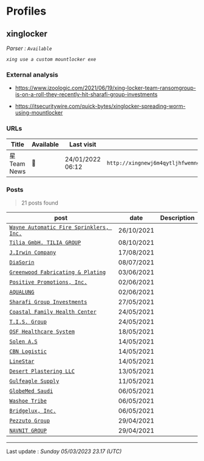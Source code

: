 # Profiles

## **xinglocker**


_Parser : `Available`_

_`xing use a custom mountlocker exe`_

### External analysis
- https://www.izoologic.com/2021/06/19/xing-locker-team-ransomgroup-is-on-a-roll-they-recently-hit-sharafi-group-investments

- https://itsecuritywire.com/quick-bytes/xinglocker-spreading-worm-using-mountlocker

### URLs
| Title | Available | Last visit | fqdn | Screenshot 
|---|---|---|---|---|
| 星Team News | 🔴 | 24/01/2022 06:12 | `http://xingnewj6m4qytljhfwemngm7r7rogrindbq7wrfeepejgxc3bwci7qd.onion` | ❌ | 

### Posts

> 21 posts found

| post | date | Description
|---|---|---|
| [`Wayne Automatic Fire Sprinklers, Inc.`](https://google.com/search?q=Wayne+Automatic+Fire+Sprinklers%2C+Inc.) | 26/10/2021 |   |
| [`Tilia GmbH. TILIA GROUP`](https://google.com/search?q=Tilia+GmbH.+TILIA+GROUP) | 08/10/2021 |   |
| [`J.Irwin Company`](https://google.com/search?q=J.Irwin+Company) | 17/08/2021 |   |
| [`DiaSorin`](https://google.com/search?q=DiaSorin) | 08/07/2021 |   |
| [`Greenwood Fabricating & Plating`](https://google.com/search?q=Greenwood+Fabricating+%26+Plating) | 03/06/2021 |   |
| [`Positive Promotions, Inc.`](https://google.com/search?q=Positive+Promotions%2C+Inc.) | 02/06/2021 |   |
| [`AQUALUNG`](https://google.com/search?q=AQUALUNG) | 02/06/2021 |   |
| [`Sharafi Group Investments`](https://google.com/search?q=Sharafi+Group+Investments) | 27/05/2021 |   |
| [`Coastal Family Health Center`](https://google.com/search?q=Coastal+Family+Health+Center) | 24/05/2021 |   |
| [`T.I.S. Group`](https://google.com/search?q=T.I.S.+Group) | 24/05/2021 |   |
| [`OSF Healthcare System`](https://google.com/search?q=OSF+Healthcare+System) | 18/05/2021 |   |
| [`Solen A.S`](https://google.com/search?q=Solen+A.S) | 14/05/2021 |   |
| [`CBN Logistic`](https://google.com/search?q=CBN+Logistic) | 14/05/2021 |   |
| [`LineStar`](https://google.com/search?q=LineStar) | 14/05/2021 |   |
| [`Desert Plastering LLC`](https://google.com/search?q=Desert+Plastering+LLC) | 13/05/2021 |   |
| [`Gulfeagle Supply`](https://google.com/search?q=Gulfeagle+Supply) | 11/05/2021 |   |
| [`GlobeMed Saudi`](https://google.com/search?q=GlobeMed+Saudi) | 06/05/2021 |   |
| [`Washoe Tribe`](https://google.com/search?q=Washoe+Tribe) | 06/05/2021 |   |
| [`Bridgelux, Inc.`](https://google.com/search?q=Bridgelux%2C+Inc.) | 06/05/2021 |   |
| [`Pezzuto Group`](https://google.com/search?q=Pezzuto+Group) | 29/04/2021 |   |
| [`NAVNIT GROUP`](https://google.com/search?q=NAVNIT+GROUP) | 29/04/2021 |   |

 --- 


Last update : _Sunday 05/03/2023 23.17 (UTC)_
